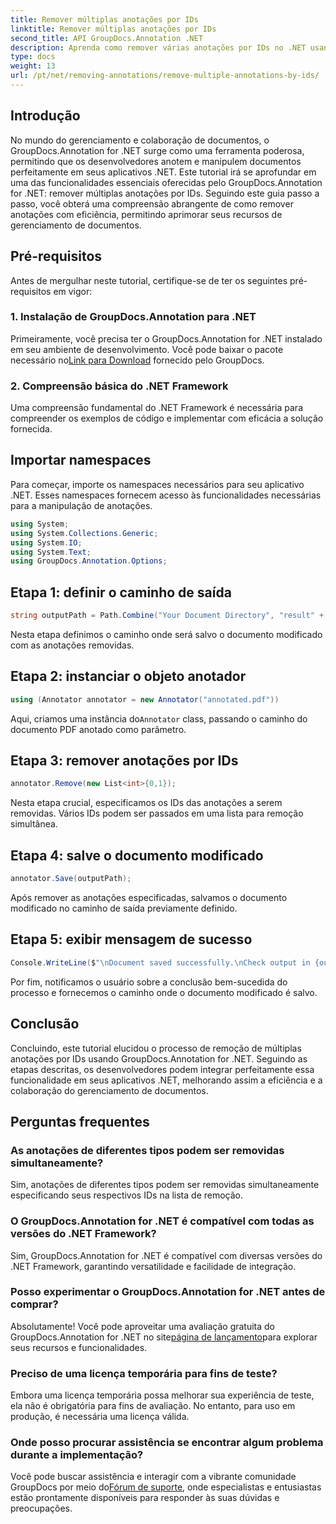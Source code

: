```yaml
---
title: Remover múltiplas anotações por IDs
linktitle: Remover múltiplas anotações por IDs
second_title: API GroupDocs.Annotation .NET
description: Aprenda como remover várias anotações por IDs no .NET usando GroupDocs.Annotation, aprimorando seus recursos de gerenciamento de documentos sem esforço.
type: docs
weight: 13
url: /pt/net/removing-annotations/remove-multiple-annotations-by-ids/
---
```

## Introdução
No mundo do gerenciamento e colaboração de documentos, o GroupDocs.Annotation for .NET surge como uma ferramenta poderosa, permitindo que os desenvolvedores anotem e manipulem documentos perfeitamente em seus aplicativos .NET. Este tutorial irá se aprofundar em uma das funcionalidades essenciais oferecidas pelo GroupDocs.Annotation for .NET: remover múltiplas anotações por IDs. Seguindo este guia passo a passo, você obterá uma compreensão abrangente de como remover anotações com eficiência, permitindo aprimorar seus recursos de gerenciamento de documentos.
## Pré-requisitos
Antes de mergulhar neste tutorial, certifique-se de ter os seguintes pré-requisitos em vigor:
### 1. Instalação de GroupDocs.Annotation para .NET
 Primeiramente, você precisa ter o GroupDocs.Annotation for .NET instalado em seu ambiente de desenvolvimento. Você pode baixar o pacote necessário no[Link para Download](https://releases.groupdocs.com/annotation/net/) fornecido pelo GroupDocs.
### 2. Compreensão básica do .NET Framework
Uma compreensão fundamental do .NET Framework é necessária para compreender os exemplos de código e implementar com eficácia a solução fornecida.

## Importar namespaces
Para começar, importe os namespaces necessários para seu aplicativo .NET. Esses namespaces fornecem acesso às funcionalidades necessárias para a manipulação de anotações.
```csharp
using System;
using System.Collections.Generic;
using System.IO;
using System.Text;
using GroupDocs.Annotation.Options;
```

## Etapa 1: definir o caminho de saída
```csharp
string outputPath = Path.Combine("Your Document Directory", "result" + Path.GetExtension("input.pdf"));
```
Nesta etapa definimos o caminho onde será salvo o documento modificado com as anotações removidas.
## Etapa 2: instanciar o objeto anotador
```csharp
using (Annotator annotator = new Annotator("annotated.pdf"))
```
 Aqui, criamos uma instância do`Annotator` class, passando o caminho do documento PDF anotado como parâmetro.
## Etapa 3: remover anotações por IDs
```csharp
annotator.Remove(new List<int>{0,1});
```
Nesta etapa crucial, especificamos os IDs das anotações a serem removidas. Vários IDs podem ser passados em uma lista para remoção simultânea.
## Etapa 4: salve o documento modificado
```csharp
annotator.Save(outputPath);
```
Após remover as anotações especificadas, salvamos o documento modificado no caminho de saída previamente definido.
## Etapa 5: exibir mensagem de sucesso
```csharp
Console.WriteLine($"\nDocument saved successfully.\nCheck output in {outputPath}.");
```
Por fim, notificamos o usuário sobre a conclusão bem-sucedida do processo e fornecemos o caminho onde o documento modificado é salvo.

## Conclusão
Concluindo, este tutorial elucidou o processo de remoção de múltiplas anotações por IDs usando GroupDocs.Annotation for .NET. Seguindo as etapas descritas, os desenvolvedores podem integrar perfeitamente essa funcionalidade em seus aplicativos .NET, melhorando assim a eficiência e a colaboração do gerenciamento de documentos.
## Perguntas frequentes
### As anotações de diferentes tipos podem ser removidas simultaneamente?
Sim, anotações de diferentes tipos podem ser removidas simultaneamente especificando seus respectivos IDs na lista de remoção.
### O GroupDocs.Annotation for .NET é compatível com todas as versões do .NET Framework?
Sim, GroupDocs.Annotation for .NET é compatível com diversas versões do .NET Framework, garantindo versatilidade e facilidade de integração.
### Posso experimentar o GroupDocs.Annotation for .NET antes de comprar?
 Absolutamente! Você pode aproveitar uma avaliação gratuita do GroupDocs.Annotation for .NET no site[página de lançamento](https://releases.groupdocs.com/)para explorar seus recursos e funcionalidades.
### Preciso de uma licença temporária para fins de teste?
Embora uma licença temporária possa melhorar sua experiência de teste, ela não é obrigatória para fins de avaliação. No entanto, para uso em produção, é necessária uma licença válida.
### Onde posso procurar assistência se encontrar algum problema durante a implementação?
 Você pode buscar assistência e interagir com a vibrante comunidade GroupDocs por meio do[Fórum de suporte](https://forum.groupdocs.com/c/annotation/10), onde especialistas e entusiastas estão prontamente disponíveis para responder às suas dúvidas e preocupações.